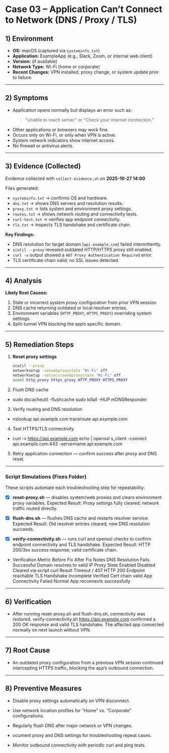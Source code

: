 # Case 03 – Application Can’t Connect to Network (DNS / Proxy / TLS)

## 1) Environment
- **OS:** macOS (captured via `systeminfo.txt`)
- **Application:** ExampleApp (e.g., Slack, Zoom, or internal web client)
- **Version:** (if available)
- **Network Type:** Wi-Fi (home or corporate)
- **Recent Changes:** VPN installed, proxy change, or system update prior to failure.

---

## 2) Symptoms
- Application opens normally but displays an error such as:
  > "Unable to reach server" or "Check your internet connection."
- Other applications or browsers may work fine.
- Occurs only on Wi-Fi, or only when VPN is active.
- System network indicators show internet access.
- No firewall or antivirus alerts.

---

## 3) Evidence (Collected)
Evidence collected with `collect-evidence.sh` on **2025-10-27 14:00**  

Files generated:
- `systeminfo.txt` → confirms OS and hardware.  
- `dns.txt` → shows DNS servers and resolution results.  
- `proxy.txt` → lists system and environment proxy settings.  
- `routes.txt` → shows network routing and connectivity tests.  
- `curl-test.txt` → verifies app endpoint connectivity.  
- `tls.txt` → inspects TLS handshake and certificate chain.  

**Key Findings:**
- DNS resolution for target domain (`api.example.com`) failed intermittently.  
- `scutil --proxy` revealed outdated HTTP/HTTPS proxy still enabled.  
- `curl -v` output showed a `407 Proxy Authentication Required` error.  
- TLS certificate chain valid; no SSL issues detected.  

---

## 4) Analysis
**Likely Root Causes:**
1. Stale or incorrect system proxy configuration from prior VPN session.  
2. DNS cache returning outdated or local resolver entries.  
3. Environment variables (`HTTP_PROXY`, `HTTPS_PROXY`) overriding system settings.  
4. Split-tunnel VPN blocking the app’s specific domain.  

---

## 5) Remediation Steps
1. **Reset proxy settings**  
   ```bash
   scutil --proxy
   networksetup -setwebproxystate "Wi-Fi" off
   networksetup -setsecurewebproxystate "Wi-Fi" off
   unset http_proxy https_proxy HTTP_PROXY HTTPS_PROXY

2. Flush DNS cache

- sudo dscacheutil -flushcache
sudo killall -HUP mDNSResponder


3. Verify routing and DNS resolution

- nslookup api.example.com
traceroute api.example.com


4. Test HTTPS/TLS connectivity

- curl -v https://api.example.com
echo | openssl s_client -connect api.example.com:443 -servername api.example.com


5. Retry application connection — confirm success after proxy and DNS reset.

---

### Script Simulations (Fixes Folder)

These scripts automate each troubleshooting step for repeatability:

- [x] **reset-proxy.sh** — disables system/web proxies and clears environment proxy variables.
Expected Result: Proxy settings fully cleared; network traffic routed directly.

- [x] **flush-dns.sh** — flushes DNS cache and restarts resolver service.
Expected Result: Old resolver entries cleared; new DNS resolution succeeds.

- [x] **verify-connectivity.sh** — runs curl and openssl checks to confirm endpoint connectivity and TLS handshake.
Expected Result: HTTP 200/3xx success response; valid certificate chain.

- Verification Metric	Before Fix	After Fix	Notes
DNS Resolution	Fails	Successful	Domain resolves to valid IP
Proxy State	Enabled	Disabled	Cleared via script
curl Result	Timeout / 407	HTTP 200	Endpoint reachable
TLS Handshake	Incomplete	Verified	Cert chain valid
App Connectivity	Failed	Normal	App reconnects successfully

---

## 6) Verification
- After running reset-proxy.sh and flush-dns.sh, connectivity was restored.
verify-connectivity.sh https://api.example.com confirmed a 200 OK response and valid TLS handshake.
The affected app connected normally on next launch without VPN.

---

## 7) Root Cause

- An outdated proxy configuration from a previous VPN session continued intercepting HTTPS traffic, blocking the app’s outbound connection.

---

## 8) Preventive Measures

- Disable proxy settings automatically on VPN disconnect.

- Use network location profiles for “Home” vs. “Corporate” configurations.

- Regularly flush DNS after major network or VPN changes.

- ocument proxy and DNS settings for troubleshooting repeat cases.

- Monitor outbound connectivity with periodic curl and ping tests.